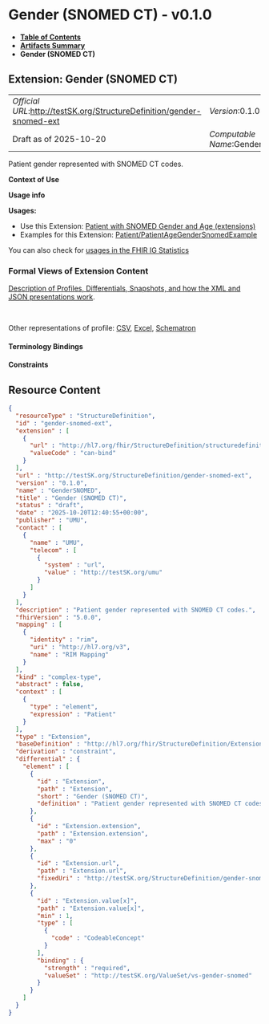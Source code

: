 # Gender (SNOMED CT) - v0.1.0

* [**Table of Contents**](toc.md)
* [**Artifacts Summary**](artifacts.md)
* **Gender (SNOMED CT)**

## Extension: Gender (SNOMED CT) 

| | |
| :--- | :--- |
| *Official URL*:http://testSK.org/StructureDefinition/gender-snomed-ext | *Version*:0.1.0 |
| Draft as of 2025-10-20 | *Computable Name*:GenderSNOMED |

Patient gender represented with SNOMED CT codes.

**Context of Use**

**Usage info**

**Usages:**

* Use this Extension: [Patient with SNOMED Gender and Age (extensions)](StructureDefinition-patient-age-gender-snomed-profile.md)
* Examples for this Extension: [Patient/PatientAgeGenderSnomedExample](Patient-PatientAgeGenderSnomedExample.md)

You can also check for [usages in the FHIR IG Statistics](https://packages2.fhir.org/xig/SKtestIG|current/StructureDefinition/gender-snomed-ext)

### Formal Views of Extension Content

 [Description of Profiles, Differentials, Snapshots, and how the XML and JSON presentations work](http://build.fhir.org/ig/FHIR/ig-guidance/readingIgs.html#structure-definitions). 

 

Other representations of profile: [CSV](StructureDefinition-gender-snomed-ext.csv), [Excel](StructureDefinition-gender-snomed-ext.xlsx), [Schematron](StructureDefinition-gender-snomed-ext.sch) 

#### Terminology Bindings

#### Constraints



## Resource Content

```json
{
  "resourceType" : "StructureDefinition",
  "id" : "gender-snomed-ext",
  "extension" : [
    {
      "url" : "http://hl7.org/fhir/StructureDefinition/structuredefinition-type-characteristics",
      "valueCode" : "can-bind"
    }
  ],
  "url" : "http://testSK.org/StructureDefinition/gender-snomed-ext",
  "version" : "0.1.0",
  "name" : "GenderSNOMED",
  "title" : "Gender (SNOMED CT)",
  "status" : "draft",
  "date" : "2025-10-20T12:40:55+00:00",
  "publisher" : "UMU",
  "contact" : [
    {
      "name" : "UMU",
      "telecom" : [
        {
          "system" : "url",
          "value" : "http://testSK.org/umu"
        }
      ]
    }
  ],
  "description" : "Patient gender represented with SNOMED CT codes.",
  "fhirVersion" : "5.0.0",
  "mapping" : [
    {
      "identity" : "rim",
      "uri" : "http://hl7.org/v3",
      "name" : "RIM Mapping"
    }
  ],
  "kind" : "complex-type",
  "abstract" : false,
  "context" : [
    {
      "type" : "element",
      "expression" : "Patient"
    }
  ],
  "type" : "Extension",
  "baseDefinition" : "http://hl7.org/fhir/StructureDefinition/Extension",
  "derivation" : "constraint",
  "differential" : {
    "element" : [
      {
        "id" : "Extension",
        "path" : "Extension",
        "short" : "Gender (SNOMED CT)",
        "definition" : "Patient gender represented with SNOMED CT codes."
      },
      {
        "id" : "Extension.extension",
        "path" : "Extension.extension",
        "max" : "0"
      },
      {
        "id" : "Extension.url",
        "path" : "Extension.url",
        "fixedUri" : "http://testSK.org/StructureDefinition/gender-snomed-ext"
      },
      {
        "id" : "Extension.value[x]",
        "path" : "Extension.value[x]",
        "min" : 1,
        "type" : [
          {
            "code" : "CodeableConcept"
          }
        ],
        "binding" : {
          "strength" : "required",
          "valueSet" : "http://testSK.org/ValueSet/vs-gender-snomed"
        }
      }
    ]
  }
}

```
